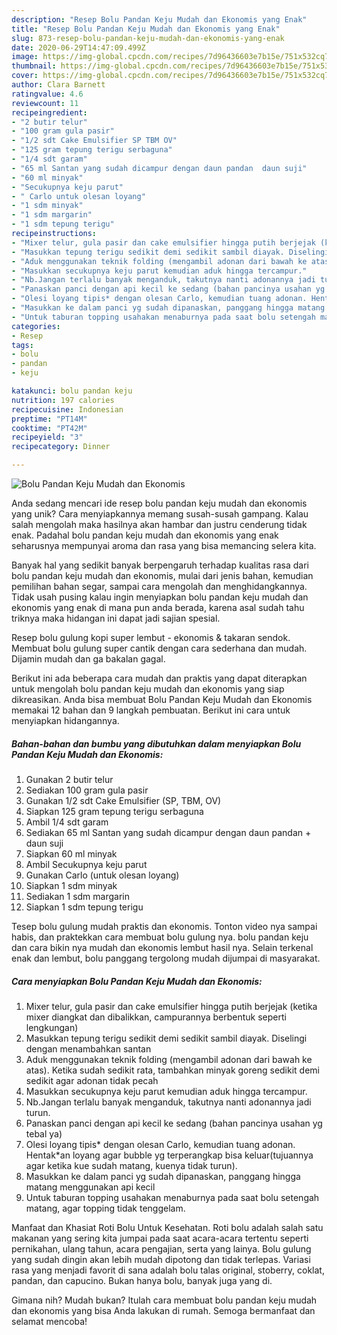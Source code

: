 ```yaml
---
description: "Resep Bolu Pandan Keju Mudah dan Ekonomis yang Enak"
title: "Resep Bolu Pandan Keju Mudah dan Ekonomis yang Enak"
slug: 873-resep-bolu-pandan-keju-mudah-dan-ekonomis-yang-enak
date: 2020-06-29T14:47:09.499Z
image: https://img-global.cpcdn.com/recipes/7d96436603e7b15e/751x532cq70/bolu-pandan-keju-mudah-dan-ekonomis-foto-resep-utama.jpg
thumbnail: https://img-global.cpcdn.com/recipes/7d96436603e7b15e/751x532cq70/bolu-pandan-keju-mudah-dan-ekonomis-foto-resep-utama.jpg
cover: https://img-global.cpcdn.com/recipes/7d96436603e7b15e/751x532cq70/bolu-pandan-keju-mudah-dan-ekonomis-foto-resep-utama.jpg
author: Clara Barnett
ratingvalue: 4.6
reviewcount: 11
recipeingredient:
- "2 butir telur"
- "100 gram gula pasir"
- "1/2 sdt Cake Emulsifier SP TBM OV"
- "125 gram tepung terigu serbaguna"
- "1/4 sdt garam"
- "65 ml Santan yang sudah dicampur dengan daun pandan  daun suji"
- "60 ml minyak"
- "Secukupnya keju parut"
- " Carlo untuk olesan loyang"
- "1 sdm minyak"
- "1 sdm margarin"
- "1 sdm tepung terigu"
recipeinstructions:
- "Mixer telur, gula pasir dan cake emulsifier hingga putih berjejak (ketika mixer diangkat dan dibalikkan, campurannya berbentuk seperti lengkungan)"
- "Masukkan tepung terigu sedikit demi sedikit sambil diayak. Diselingi dengan menambahkan santan"
- "Aduk menggunakan teknik folding (mengambil adonan dari bawah ke atas). Ketika sudah sedikit rata, tambahkan minyak goreng sedikit demi sedikit agar adonan tidak pecah"
- "Masukkan secukupnya keju parut kemudian aduk hingga tercampur."
- "Nb.Jangan terlalu banyak menganduk, takutnya nanti adonannya jadi turun."
- "Panaskan panci dengan api kecil ke sedang (bahan pancinya usahan yg tebal ya)"
- "Olesi loyang tipis* dengan olesan Carlo, kemudian tuang adonan. Hentak*an loyang agar bubble yg terperangkap bisa keluar(tujuannya agar ketika kue sudah matang, kuenya tidak turun)."
- "Masukkan ke dalam panci yg sudah dipanaskan, panggang hingga matang menggunakan api kecil"
- "Untuk taburan topping usahakan menaburnya pada saat bolu setengah matang, agar topping tidak tenggelam."
categories:
- Resep
tags:
- bolu
- pandan
- keju

katakunci: bolu pandan keju 
nutrition: 197 calories
recipecuisine: Indonesian
preptime: "PT14M"
cooktime: "PT42M"
recipeyield: "3"
recipecategory: Dinner

---
```



![Bolu Pandan Keju Mudah dan Ekonomis](https://img-global.cpcdn.com/recipes/7d96436603e7b15e/751x532cq70/bolu-pandan-keju-mudah-dan-ekonomis-foto-resep-utama.jpg)

Anda sedang mencari ide resep bolu pandan keju mudah dan ekonomis yang unik? Cara menyiapkannya memang susah-susah gampang. Kalau salah mengolah maka hasilnya akan hambar dan justru cenderung tidak enak. Padahal bolu pandan keju mudah dan ekonomis yang enak seharusnya mempunyai aroma dan rasa yang bisa memancing selera kita.

Banyak hal yang sedikit banyak berpengaruh terhadap kualitas rasa dari bolu pandan keju mudah dan ekonomis, mulai dari jenis bahan, kemudian pemilihan bahan segar, sampai cara mengolah dan menghidangkannya. Tidak usah pusing kalau ingin menyiapkan bolu pandan keju mudah dan ekonomis yang enak di mana pun anda berada, karena asal sudah tahu triknya maka hidangan ini dapat jadi sajian spesial.

Resep bolu gulung kopi super lembut - ekonomis &amp; takaran sendok. Membuat bolu gulung super cantik dengan cara sederhana dan mudah. Dijamin mudah dan ga bakalan gagal.


Berikut ini ada beberapa cara mudah dan praktis yang dapat diterapkan untuk mengolah bolu pandan keju mudah dan ekonomis yang siap dikreasikan. Anda bisa membuat Bolu Pandan Keju Mudah dan Ekonomis memakai 12 bahan dan 9 langkah pembuatan. Berikut ini cara untuk menyiapkan hidangannya.

<!--inarticleads1-->

##### Bahan-bahan dan bumbu yang dibutuhkan dalam menyiapkan Bolu Pandan Keju Mudah dan Ekonomis:

1. Gunakan 2 butir telur
1. Sediakan 100 gram gula pasir
1. Gunakan 1/2 sdt Cake Emulsifier (SP, TBM, OV)
1. Siapkan 125 gram tepung terigu serbaguna
1. Ambil 1/4 sdt garam
1. Sediakan 65 ml Santan yang sudah dicampur dengan daun pandan + daun suji
1. Siapkan 60 ml minyak
1. Ambil Secukupnya keju parut
1. Gunakan  Carlo (untuk olesan loyang)
1. Siapkan 1 sdm minyak
1. Sediakan 1 sdm margarin
1. Siapkan 1 sdm tepung terigu


Tesep bolu gulung mudah praktis dan ekonomis. Tonton video nya sampai habis, dan praktekkan cara membuat bolu gulung nya. bolu pandan keju dan cara bikin nya mudah dan ekonomis lembut hasil nya. Selain terkenal enak dan lembut, bolu panggang tergolong mudah dijumpai di masyarakat. 

<!--inarticleads2-->

##### Cara menyiapkan Bolu Pandan Keju Mudah dan Ekonomis:

1. Mixer telur, gula pasir dan cake emulsifier hingga putih berjejak (ketika mixer diangkat dan dibalikkan, campurannya berbentuk seperti lengkungan)
1. Masukkan tepung terigu sedikit demi sedikit sambil diayak. Diselingi dengan menambahkan santan
1. Aduk menggunakan teknik folding (mengambil adonan dari bawah ke atas). Ketika sudah sedikit rata, tambahkan minyak goreng sedikit demi sedikit agar adonan tidak pecah
1. Masukkan secukupnya keju parut kemudian aduk hingga tercampur.
1. Nb.Jangan terlalu banyak menganduk, takutnya nanti adonannya jadi turun.
1. Panaskan panci dengan api kecil ke sedang (bahan pancinya usahan yg tebal ya)
1. Olesi loyang tipis* dengan olesan Carlo, kemudian tuang adonan. Hentak*an loyang agar bubble yg terperangkap bisa keluar(tujuannya agar ketika kue sudah matang, kuenya tidak turun).
1. Masukkan ke dalam panci yg sudah dipanaskan, panggang hingga matang menggunakan api kecil
1. Untuk taburan topping usahakan menaburnya pada saat bolu setengah matang, agar topping tidak tenggelam.


Manfaat dan Khasiat Roti Bolu Untuk Kesehatan. Roti bolu adalah salah satu makanan yang sering kita jumpai pada saat acara-acara tertentu seperti pernikahan, ulang tahun, acara pengajian, serta yang lainya. Bolu gulung yang sudah dingin akan lebih mudah dipotong dan tidak terlepas. Variasi rasa yang menjadi favorit di sana adalah bolu talas original, stoberry, coklat, pandan, dan capucino. Bukan hanya bolu, banyak juga yang di. 

Gimana nih? Mudah bukan? Itulah cara membuat bolu pandan keju mudah dan ekonomis yang bisa Anda lakukan di rumah. Semoga bermanfaat dan selamat mencoba!
